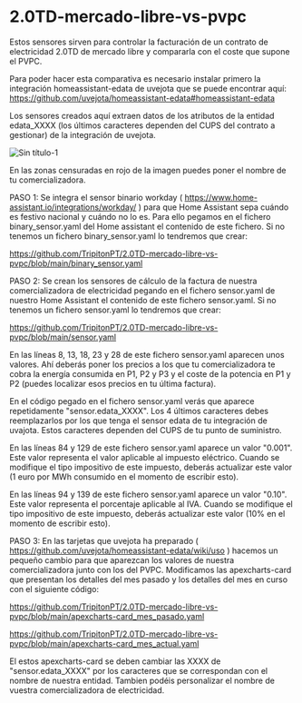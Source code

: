 # 2.0TD-mercado-libre-vs-pvpc
Estos sensores sirven para controlar la facturación de un contrato de electricidad 2.0TD de mercado libre y compararla con el coste que supone el PVPC.

Para poder hacer esta comparativa es necesario instalar primero la integración homeassistant-edata de uvejota que se puede encontrar aquí: https://github.com/uvejota/homeassistant-edata#homeassistant-edata

Los sensores creados aquí extraen datos de los atributos de la entidad edata_XXXX (los últimos caracteres dependen del CUPS del contrato a gestionar) de la integración de uvejota.

![Sin título-1](https://user-images.githubusercontent.com/76565446/146772252-075f3e85-6f27-4239-b88b-9b1b8d15f2ce.jpg)

En las zonas censuradas en rojo de la imagen puedes poner el nombre de tu comercializadora.

PASO 1:
Se integra el sensor binario workday ( https://www.home-assistant.io/integrations/workday/ ) para que Home Assistant sepa cuándo es festivo nacional y cuándo no lo es.
Para ello pegamos en el fichero binary_sensor.yaml del Home assistant el contenido de este fichero. Si no tenemos un fichero binary_sensor.yaml lo tendremos que crear:

https://github.com/TripitonPT/2.0TD-mercado-libre-vs-pvpc/blob/main/binary_sensor.yaml
  
PASO 2:
Se crean los sensores de cálculo de la factura de nuestra comercializadora de electricidad pegando en el fichero sensor.yaml de nuestro Home Assistant el contenido de este fichero sensor.yaml. Si no tenemos un fichero sensor.yaml lo tendremos que crear:

https://github.com/TripitonPT/2.0TD-mercado-libre-vs-pvpc/blob/main/sensor.yaml

En las líneas 8, 13, 18, 23 y 28 de este fichero sensor.yaml aparecen unos valores. Ahí deberás poner los precios a los que tu comercializadora te cobra la energía consumida en P1, P2 y P3 y el coste de la potencia en P1 y P2 (puedes localizar esos precios en tu última factura).

En el código pegado en el fichero sensor.yaml verás que aparece repetidamente "sensor.edata_XXXX". Los 4 últimos caracteres debes reemplazarlos por los que tenga el sensor edata de tu integración de uvajota. Estos caracteres dependen del CUPS de tu punto de suministro.

En las líneas 84 y 129 de este fichero sensor.yaml aparece un valor "0.001". Este valor representa el valor aplicable al impuesto eléctrico. Cuando se modifique el tipo impositivo de este impuesto, deberás actualizar este valor (1 euro por MWh consumido en el momento de escribir esto).

En las líneas 94 y 139 de este fichero sensor.yaml aparece un valor "0.10". Este valor representa el porcentaje aplicable al IVA. Cuando se modifique el tipo impositivo de este impuesto, deberás actualizar este valor (10% en el momento de escribir esto).

PASO 3:
En las tarjetas que uvejota ha preparado ( https://github.com/uvejota/homeassistant-edata/wiki/uso ) hacemos un pequeño cambio para que aparezcan los valores de nuestra comercializadora junto con los del PVPC. Modificamos las apexcharts-card que presentan los detalles del mes pasado y los detalles del mes en curso con el siguiente código:

https://github.com/TripitonPT/2.0TD-mercado-libre-vs-pvpc/blob/main/apexcharts-card_mes_pasado.yaml

https://github.com/TripitonPT/2.0TD-mercado-libre-vs-pvpc/blob/main/apexcharts-card_mes_actual.yaml

El estos apexcharts-card se deben cambiar las XXXX de "sensor.edata_XXXX" por los caracteres que se correspondan con el nombre de nuestra entidad. Tambien podéis personalizar el nombre de vuestra comercializadora de electricidad.
